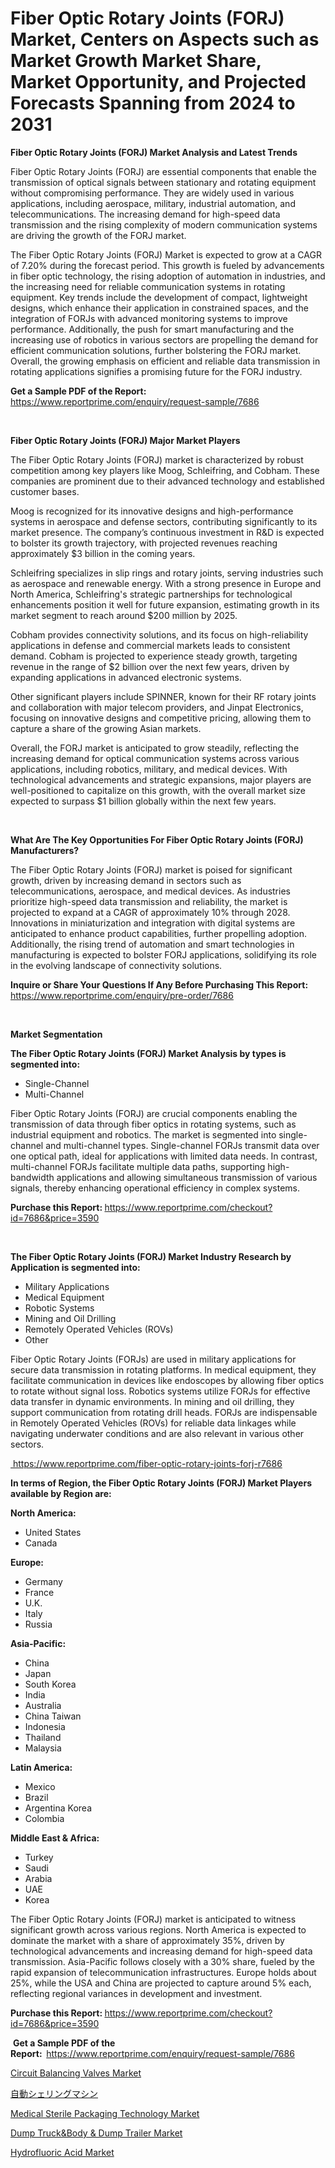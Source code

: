 <p><h1>Fiber Optic Rotary Joints (FORJ) Market, Centers on Aspects such as Market Growth Market Share, Market Opportunity, and Projected Forecasts Spanning from 2024 to 2031</h1></p><p><strong>Fiber Optic Rotary Joints (FORJ) Market Analysis and Latest Trends</strong></p>
<p><p>Fiber Optic Rotary Joints (FORJ) are essential components that enable the transmission of optical signals between stationary and rotating equipment without compromising performance. They are widely used in various applications, including aerospace, military, industrial automation, and telecommunications. The increasing demand for high-speed data transmission and the rising complexity of modern communication systems are driving the growth of the FORJ market.</p><p>The Fiber Optic Rotary Joints (FORJ) Market is expected to grow at a CAGR of 7.20% during the forecast period. This growth is fueled by advancements in fiber optic technology, the rising adoption of automation in industries, and the increasing need for reliable communication systems in rotating equipment. Key trends include the development of compact, lightweight designs, which enhance their application in constrained spaces, and the integration of FORJs with advanced monitoring systems to improve performance. Additionally, the push for smart manufacturing and the increasing use of robotics in various sectors are propelling the demand for efficient communication solutions, further bolstering the FORJ market. Overall, the growing emphasis on efficient and reliable data transmission in rotating applications signifies a promising future for the FORJ industry.</p></p>
<p><strong>Get a Sample PDF of the Report:&nbsp;</strong> <a href="https://www.reportprime.com/enquiry/request-sample/7686">https://www.reportprime.com/enquiry/request-sample/7686</a></p>
<p>&nbsp;</p>
<p><strong>Fiber Optic Rotary Joints (FORJ) Major Market Players</strong></p>
<p><p>The Fiber Optic Rotary Joints (FORJ) market is characterized by robust competition among key players like Moog, Schleifring, and Cobham. These companies are prominent due to their advanced technology and established customer bases.</p><p>Moog is recognized for its innovative designs and high-performance systems in aerospace and defense sectors, contributing significantly to its market presence. The company’s continuous investment in R&D is expected to bolster its growth trajectory, with projected revenues reaching approximately $3 billion in the coming years.</p><p>Schleifring specializes in slip rings and rotary joints, serving industries such as aerospace and renewable energy. With a strong presence in Europe and North America, Schleifring's strategic partnerships for technological enhancements position it well for future expansion, estimating growth in its market segment to reach around $200 million by 2025.</p><p>Cobham provides connectivity solutions, and its focus on high-reliability applications in defense and commercial markets leads to consistent demand. Cobham is projected to experience steady growth, targeting revenue in the range of $2 billion over the next few years, driven by expanding applications in advanced electronic systems.</p><p>Other significant players include SPINNER, known for their RF rotary joints and collaboration with major telecom providers, and Jinpat Electronics, focusing on innovative designs and competitive pricing, allowing them to capture a share of the growing Asian markets.</p><p>Overall, the FORJ market is anticipated to grow steadily, reflecting the increasing demand for optical communication systems across various applications, including robotics, military, and medical devices. With technological advancements and strategic expansions, major players are well-positioned to capitalize on this growth, with the overall market size expected to surpass $1 billion globally within the next few years.</p></p>
<p>&nbsp;</p>
<p><strong>What Are The Key Opportunities For Fiber Optic Rotary Joints (FORJ) Manufacturers?</strong></p>
<p><p>The Fiber Optic Rotary Joints (FORJ) market is poised for significant growth, driven by increasing demand in sectors such as telecommunications, aerospace, and medical devices. As industries prioritize high-speed data transmission and reliability, the market is projected to expand at a CAGR of approximately 10% through 2028. Innovations in miniaturization and integration with digital systems are anticipated to enhance product capabilities, further propelling adoption. Additionally, the rising trend of automation and smart technologies in manufacturing is expected to bolster FORJ applications, solidifying its role in the evolving landscape of connectivity solutions.</p></p>
<p><strong>Inquire or Share Your Questions If Any Before Purchasing This Report:</strong> <a href="https://www.reportprime.com/enquiry/pre-order/7686">https://www.reportprime.com/enquiry/pre-order/7686</a></p>
<p>&nbsp;</p>
<p><strong>Market Segmentation</strong></p>
<p><strong>The Fiber Optic Rotary Joints (FORJ) Market Analysis by types is segmented into:</strong></p>
<p><ul><li>Single-Channel</li><li>Multi-Channel</li></ul></p>
<p><p>Fiber Optic Rotary Joints (FORJ) are crucial components enabling the transmission of data through fiber optics in rotating systems, such as industrial equipment and robotics. The market is segmented into single-channel and multi-channel types. Single-channel FORJs transmit data over one optical path, ideal for applications with limited data needs. In contrast, multi-channel FORJs facilitate multiple data paths, supporting high-bandwidth applications and allowing simultaneous transmission of various signals, thereby enhancing operational efficiency in complex systems.</p></p>
<p><strong>Purchase this Report:&nbsp;</strong><a href="https://www.reportprime.com/checkout?id=7686&price=3590">https://www.reportprime.com/checkout?id=7686&price=3590</a></p>
<p>&nbsp;</p>
<p><strong>The Fiber Optic Rotary Joints (FORJ) Market Industry Research by Application is segmented into:</strong></p>
<p><ul><li>Military Applications</li><li>Medical Equipment</li><li>Robotic Systems</li><li>Mining and Oil Drilling</li><li>Remotely Operated Vehicles (ROVs)</li><li>Other</li></ul></p>
<p><p>Fiber Optic Rotary Joints (FORJs) are used in military applications for secure data transmission in rotating platforms. In medical equipment, they facilitate communication in devices like endoscopes by allowing fiber optics to rotate without signal loss. Robotics systems utilize FORJs for effective data transfer in dynamic environments. In mining and oil drilling, they support communication from rotating drill heads. FORJs are indispensable in Remotely Operated Vehicles (ROVs) for reliable data linkages while navigating underwater conditions and are also relevant in various other sectors.</p></p>
<p><a href="https://www.reportprime.com/fiber-optic-rotary-joints-forj-r7686">&nbsp;https://www.reportprime.com/fiber-optic-rotary-joints-forj-r7686</a></p>
<p><strong>In terms of Region, the Fiber Optic Rotary Joints (FORJ) Market Players available by Region are:</strong></p>
<p>
    <p> <strong> North America: </strong>
        <ul>
            <li>United States</li>
            <li>Canada</li>
        </ul>
        </p> 
    <p> <strong> Europe: </strong>
        <ul>
            <li>Germany</li>
            <li>France</li>
            <li>U.K.</li>
            <li>Italy</li>
            <li>Russia</li>
        </ul>
        </p> 
    <p> <strong> Asia-Pacific: </strong>
        <ul>
            <li>China</li>
            <li>Japan</li>
            <li>South Korea</li>
            <li>India</li>
            <li>Australia</li>
            <li>China Taiwan</li>
            <li>Indonesia</li>
            <li>Thailand</li>
            <li>Malaysia</li>
        </ul>
        </p> 
    <p> <strong> Latin America: </strong>
        <ul>
            <li>Mexico</li>
            <li>Brazil</li>
            <li>Argentina Korea</li>
            <li>Colombia</li>
        </ul>
        </p> 
    <p> <strong> Middle East & Africa: </strong>
        <ul>
            <li>Turkey</li>
            <li>Saudi</li>
            <li>Arabia</li>
            <li>UAE</li>
            <li>Korea</li>
        </ul>
    </p>
    </p>
<p><p>The Fiber Optic Rotary Joints (FORJ) market is anticipated to witness significant growth across various regions. North America is expected to dominate the market with a share of approximately 35%, driven by technological advancements and increasing demand for high-speed data transmission. Asia-Pacific follows closely with a 30% share, fueled by the rapid expansion of telecommunication infrastructures. Europe holds about 25%, while the USA and China are projected to capture around 5% each, reflecting regional variances in development and investment.</p></p>
<p><strong>Purchase this Report: </strong><a href="https://www.reportprime.com/checkout?id=7686&price=3590">https://www.reportprime.com/checkout?id=7686&price=3590</a></p>
<p>&nbsp;<strong>Get a Sample PDF of the Report:&nbsp;&nbsp;</strong><a href="https://www.reportprime.com/enquiry/request-sample/7686">https://www.reportprime.com/enquiry/request-sample/7686</a></p>
<p><strong></strong></p>
<p><p><a href="https://issuu.com/reportprime-2/docs/circuit-balancing-valves-market-siz_5b17fc38ed201c">Circuit Balancing Valves Market</a></p><p><a href="https://medium.com/@dfg5fff/automatic-shelling-machine-market-%E3%81%AF-%E3%82%B3%E3%82%B9%E3%83%88%E7%AE%A1%E7%90%86%E3%81%A8%E5%8A%B9%E7%8E%87%E5%90%91%E4%B8%8A%E3%82%92%E5%84%AA%E5%85%88%E3%81%97%E3%81%BE%E3%81%99-%E3%81%95%E3%82%89%E3%81%AB-%E5%A0%B1%E5%91%8A%E6%9B%B8%E3%81%AF%E5%B8%82%E5%A0%B4%E3%81%AE%E9%9C%80%E8%A6%81%E9%9D%A2%E3%81%A8%E4%BE%9B%E7%B5%A6%E9%9D%A2%E3%81%AE%E4%B8%A1%E6%96%B9%E3%82%92%E3%82%AB%E3%83%90%E3%83%BC%E3%81%97%E3%81%A6%E3%81%84%E3%81%BE%E3%81%99-automatic-7efc6c80161a">自動シェリングマシン</a></p><p><a href="https://medium.com/@pippa.ball45457/global-medical-sterile-packaging-technology-market-landscape-future-trends-and-market-strategic-5737f8679ab1">Medical Sterile Packaging Technology Market</a></p><p><a href="https://issuu.com/reportprime-2/docs/dump-truckbody-dump-trailer-market-_6f3635d78e68f0">Dump Truck&Body & Dump Trailer Market</a></p><p><a href="https://www.linkedin.com/pulse/exploring-hydrofluoric-acid-market-dynamics-revenue-wbldc?trackingId=bvWcbfdtRcSaeW1e2Ghn3A%3D%3D">Hydrofluoric Acid Market</a></p></p>